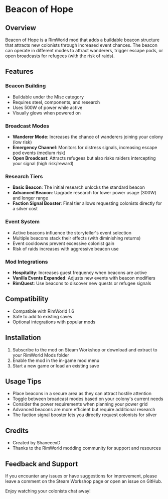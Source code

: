 # Beacon of Hope

## Overview
Beacon of Hope is a RimWorld mod that adds a buildable beacon structure that attracts new colonists through increased event chances. The beacon can operate in different modes to attract wanderers, trigger escape pods, or open broadcasts for refugees (with the risk of raids).

## Features

### Beacon Building
- Buildable under the Misc category
- Requires steel, components, and research
- Uses 500W of power while active
- Visually glows when powered on

### Broadcast Modes
- **Wanderer Mode**: Increases the chance of wanderers joining your colony (low risk)
- **Emergency Channel**: Monitors for distress signals, increasing escape pod events (medium risk)
- **Open Broadcast**: Attracts refugees but also risks raiders intercepting your signal (high risk/reward)

### Research Tiers
- **Basic Beacon**: The initial research unlocks the standard beacon
- **Advanced Beacon**: Upgrade research for lower power usage (300W) and longer range
- **Faction Signal Booster**: Final tier allows requesting colonists directly for a silver cost

### Event System
- Active beacons influence the storyteller's event selection
- Multiple beacons stack their effects (with diminishing returns)
- Event cooldowns prevent excessive colonist gain
- Risk of raids increases with aggressive beacon use

### Mod Integrations
- **Hospitality**: Increases guest frequency when beacons are active
- **Vanilla Events Expanded**: Adjusts new events with beacon modifiers
- **RimQuest**: Use beacons to discover new quests or refugee signals

## Compatibility
- Compatible with RimWorld 1.6
- Safe to add to existing saves
- Optional integrations with popular mods

## Installation
1. Subscribe to the mod on Steam Workshop or download and extract to your RimWorld Mods folder
2. Enable the mod in the in-game mod menu
3. Start a new game or load an existing save

## Usage Tips
- Place beacons in a secure area as they can attract hostile attention
- Toggle between broadcast modes based on your colony's current needs
- Consider the power requirements when planning your power grid
- Advanced beacons are more efficient but require additional research
- The faction signal booster lets you directly request colonists for silver

## Credits
- Created by ShaneeexD
- Thanks to the RimWorld modding community for support and resources

## Feedback and Support
If you encounter any issues or have suggestions for improvement, please leave a comment on the Steam Workshop page or open an issue on GitHub.

Enjoy watching your colonists chat away!

